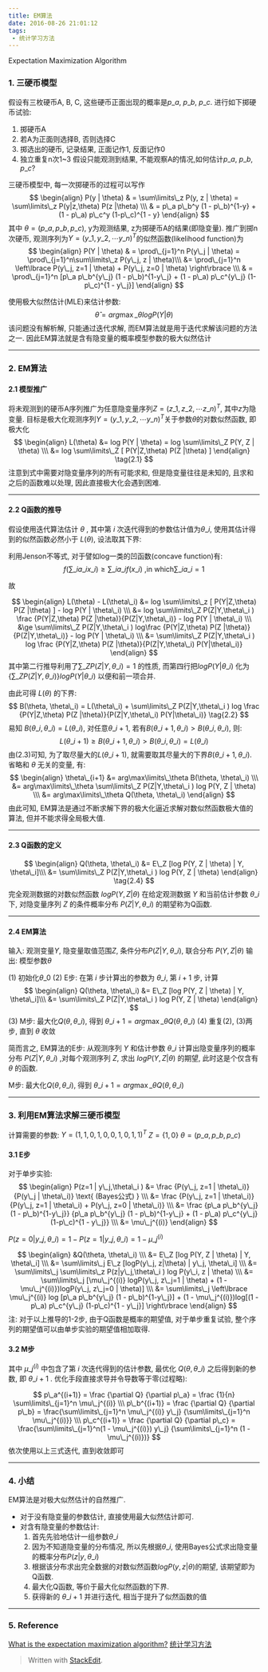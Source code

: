 ```yaml
---
title: EM算法
date: 2016-08-26 21:01:12
tags:
 - 统计学习方法
---
```


Expectation Maximization Algorithm

<!--more-->

### 1. 三硬币模型
假设有三枚硬币A, B, C, 这些硬币正面出现的概率是$p\_a$, $p\_b$, $p\_c$.
进行如下掷硬币试验:
 1. 掷硬币A
 2. 若A为正面则选择B, 否则选择C
 3. 掷选出的硬币, 记录结果, 正面记作1, 反面记作0
 4. 独立重复n次1~3
假设只能观测到结果, 不能观察A的情况,如何估计$p\_a$, $p\_b$, $p\_c$?

三硬币模型中, 每一次掷硬币的过程可以写作
$$
\begin{align}
P(y | \theta) & = \sum\limits\_z P(y, z | \theta) = \sum\limits\_z  P(y|z,\theta) P(z |\theta) \\\
& = p\_a p\_b^y (1 - p\_b)^{1-y} + (1 - p\_a) p\_c^y (1-p\_c)^{1 - y}
\end{align}
$$
其中 $\theta = (p\_a, p\_b, p\_c)$, y为观测结果, z为掷硬币A的结果(即隐变量).
推广到掷n次硬币, 观测序列为$Y = (y\_1, y\_2, \cdots y\_n)^T$的似然函数(likelihood function)为
$$
\begin{align}
P(Y | \theta) & = \prod\_{j=1}^n  P(y\_j | \theta) = \prod\_{j=1}^n\sum\limits\_z  P(y\_j, z | \theta)\\\
&= \prod\_{j=1}^n \left\lbrace P(y\_j, z=1 | \theta) + P(y\_j, z=0 | \theta) \right\rbrace \\\
& = \prod\_{j=1}^n [p\_a p\_b^{y\_j} (1 - p\_b)^{1-y\_j} + (1 - p\_a) p\_c^{y\_j} (1-p\_c)^{1 - y\_j}]
\end{align}
$$

使用极大似然估计(MLE)来估计参数:
$$ 
\hat \theta = arg\max\limits\_{\theta} logP(Y | \theta)
$$
该问题没有解析解, 只能通过迭代求解, 而EM算法就是用于迭代求解该问题的方法之一. 因此EM算法就是含有隐变量的概率模型参数的极大似然估计

---

### 2. EM算法
#### 2.1 模型推广
将未观测到的硬币A序列推广为任意隐变量序列$Z = (z\_1, z\_2, \cdots z\_n)^T$, 其中$z$为隐变量. 目标是极大化观测序列$Y = (y\_1, y\_2, \cdots y\_n)^T$关于参数$\theta$的对数似然函数, 即极大化
$$
\begin{align}
L(\theta) &= log  P(Y | \theta) = log \sum\limits\_Z P(Y, Z | \theta) \\\
&= log \sum\limits\_Z  [ P(Y|Z,\theta) P(Z |\theta) ]
\end{align}
\tag{2.1}
$$
注意到式中需要对隐变量序列的所有可能求和, 但是隐变量往往是未知的, 且求和之后的函数难以处理, 因此直接极大化会遇到困难.

---

#### 2.2 Q函数的推导
假设使用迭代算法估计 $\theta$ , 其中第 $i$ 次迭代得到的参数估计值为$\theta\_i$, 使用其估计得到的似然函数必然小于 $L(\theta)$, 设法取其下界:

利用Jenson不等式, 对于譬如log一类的凹函数(concave function)有:
$$
f(\sum\limits\_i a\_i x\_i) \ge \sum\limits\_i a\_i f(x\_i) 
\text{ ,in which} \sum\limits\_i a\_i = 1
$$

故

$$
\begin{align}
L(\theta) - L(\theta\_i) &= log \sum\limits\_z  [ P(Y|Z,\theta) P(Z |\theta) ] - log  P(Y | \theta\_i) \\\
&= log \sum\limits\_Z P(Z|Y,\theta\_i ) \frac {P(Y|Z,\theta) P(Z |\theta)}{P(Z|Y,\theta\_i)} - log  P(Y | \theta\_i) \\\
&\ge \sum\limits\_Z P(Z|Y,\theta\_i ) log\frac {P(Y|Z,\theta) P(Z |\theta)}{P(Z|Y,\theta\_i)} - log  P(Y | \theta\_i) \\\
&= \sum\limits\_Z P(Z|Y,\theta\_i ) log \frac {P(Y|Z,\theta) P(Z |\theta)}{P(Z|Y,\theta\_i) P(Y|\theta\_i)}
\end{align}
$$
其中第二行推导利用了$\sum\limits\_Z P(Z|Y,\theta\_i ) = 1$ 的性质, 而第四行把$log  P(Y | \theta\_i)$ 化为 $\left\lbrace \sum\limits\_Z P(Z|Y,\theta\_i )\right\rbrace log  P(Y | \theta\_i)$ 以便和前一项合并.

由此可得 $L(\theta)$ 的下界:
$$
B(\theta, \theta\_i) = L(\theta\_i) + \sum\limits\_Z P(Z|Y,\theta\_i ) log \frac {P(Y|Z,\theta) P(Z |\theta)}{P(Z|Y,\theta\_i) P(Y|\theta\_i)}
\tag{2.2}
$$
易知 $B(\theta\_i, \theta\_i) = L(\theta\_i)$, 对任意$\theta\_{i+1}$, 若有$B(\theta\_{i+1}, \theta\_i) > B(\theta\_i, \theta\_i)$, 则:
$$
L(\theta\_{i+1}) \ge B(\theta\_{i+1}, \theta\_i) > B(\theta\_i, \theta\_i) = L(\theta\_i)
\tag{2.3}
$$
由(2.3)可知, 为了取尽量大的$L(\theta\_{i+1})$, 就需要取其尽量大的下界$B(\theta\_{i+1}, \theta\_i)$. 省略和 $\theta$ 无关的变量, 有:
$$
\begin{align}
\theta\_{i+1} &= arg\max\limits\_\theta B(\theta, \theta\_i) \\\
&= arg\max\limits\_\theta \sum\limits\_Z P(Z|Y,\theta\_i ) log  P(Y, Z | \theta) \\\
&= arg\max\limits\_\theta Q(\theta, \theta\_i)
\end{align}
$$ 
由此可知, EM算法是通过不断求解下界的极大化逼近求解对数似然函数极大值的算法, 但并不能求得全局极大值.

---

#### 2.3 Q函数的定义
$$
\begin{align}
Q(\theta, \theta\_i) &= E\_Z [log  P(Y, Z | \theta) | Y, \theta\_i]\\\
&= \sum\limits\_Z P(Z|Y,\theta\_i ) log  P(Y, Z | \theta)
\end{align}
\tag{2.4}
$$
完全观测数据的对数似然函数 $log  P(Y, Z | \theta)$ 在给定观测数据 $Y$ 和当前估计参数 $\theta\_i$ 下, 对隐变量序列 $Z$ 的条件概率分布 $P(Z|Y,\theta\_i )$ 的期望称为Q函数.

---

#### 2.4 EM算法
输入: 观测变量$Y$, 隐变量取值范围$Z$, 条件分布$P(Z|Y,\theta\_i )$, 联合分布 $P(Y, Z | \theta)$
输出: 模型参数$\theta$

(1) 初始化$\theta\_0$
(2) E步: 在第 $i$ 步计算出的参数为 $\theta\_i$, 第 $i+1$ 步, 计算
$$
\begin{align}
Q(\theta, \theta\_i) &= E\_Z [log  P(Y, Z | \theta) | Y, \theta\_i]\\\
&= \sum\limits\_Z P(Z|Y,\theta\_i ) log  P(Y, Z | \theta)
\end{align}
$$
(3) M步: 最大化$Q(\theta, \theta\_i)$, 得到 $\theta\_{i+1} = arg\max\limits\_\theta Q(\theta, \theta\_i)$
(4) 重复(2), (3)两步, 直到 $\theta$ 收敛

简而言之, EM算法的E步: 从观测序列 $Y$ 和估计参数 $\theta\_i$ 计算出隐变量序列的概率分布 $P(Z|Y,\theta\_i )$ ,对每个观测序列 $Z$, 求出 $log  P(Y, Z | \theta)$ 的期望, 此时这是个仅含有 $\theta$ 的函数.

M步: 最大化$Q(\theta, \theta\_i)$, 得到 $\theta\_{i+1} = arg\max\limits\_\theta Q(\theta, \theta\_i)$

---

### 3. 利用EM算法求解三硬币模型
计算需要的参数:
$Y = (1, 1, 0, 1, 0, 0, 1, 0, 1, 1)^T$
$Z = \lbrace 1, 0 \rbrace$
$\theta = (p\_a, p\_b, p\_c)$

#### 3.1 E步
对于单步实验:
$$
\begin{align}
P(z=1 | y\_j,\theta\_i ) &= \frac {P(y\_j, z=1 | \theta\_i)} {P(y\_j | \theta\_i)} \text{ (Bayes公式) } \\\
&= \frac {P(y\_j, z=1 | \theta\_i)} {P(y\_j, z=1 | \theta\_i) + P(y\_j, z=0 | \theta\_i)} \\\
&= \frac {p\_a p\_b^{y\_j} (1 - p\_b)^{1-y\_j}} {p\_a p\_b^{y\_j} (1 - p\_b)^{1-y\_j} + (1 - p\_a) p\_c^{y\_j} (1-p\_c)^{1 - y\_j}} \\\
&= \mu\_j^{(i)}
\end{align}
$$

$P(z=0 | y\_j,\theta\_i ) = 1 - P(z=1 | y\_j,\theta\_i ) = 1 - \mu\_j^{(i)}$

$$ 
\begin{align}
&Q(\theta, \theta\_i) \\\
&= E\_Z [log  P(Y, Z | \theta) | Y, \theta\_i] \\\
&= \sum\limits\_j E\_z [logP(y\_j, z|\theta) | y\_j, \theta\_i] \\\
&= \sum\limits\_j \sum\limits\_z P(z|y\_j,\theta\_i ) log  P(y\_i, z | \theta) \\\
&=  \sum\limits\_j [\mu\_j^{(i)} logP(y\_j, z\_j=1 | \theta) + (1 - \mu\_j^{(i)})logP(y\_j, z\_j=0 | \theta)] \\\
&= \sum\limits\_j \left\lbrace \mu\_j^{(i)} log [p\_a p\_b^{y\_j} (1 - p\_b)^{1-y\_j}] + (1 - \mu\_j^{(i)})log[(1 - p\_a) p\_c^{y\_j} (1-p\_c)^{1 - y\_j}] \right\rbrace
 \end{align}
$$
注: 对于以上推导的1-2步, 由于Q函数是概率的期望值, 对于单步重复试验, 整个序列的期望值可以由单步实验的期望值相加取得.

#### 3.2 M步

其中 $\mu\_j^{(i)}$ 中包含了第 $i$ 次迭代得到的估计参数, 最优化 $Q(\theta, \theta\_i)$ 之后得到新的参数, 即 $\theta\_{i+1}$ . 优化手段直接求导并令导数等于零(过程略):

$$
p\_a^{(i+1)} = \frac {\partial Q} {\partial p\_a} = \frac {1}{n} \sum\limits\_{j=1}^n \mu\_j^{(i)} \\\
p\_b^{(i+1)} = \frac {\partial Q} {\partial p\_b} = \frac{\sum\limits\_{j=1}^n \mu\_j^{(i)} y\_j} {\sum\limits\_{j=1}^n \mu\_j^{(i)}} \\\
p\_c^{(i+1)} = \frac {\partial Q} {\partial p\_c} = \frac{\sum\limits\_{j=1}^n(1 - \mu\_j^{(i)}) y\_j} {\sum\limits\_{j=1}^n (1 - \mu\_j^{(i)})} 
$$
依次使用以上三式迭代, 直到收敛即可

---

### 4. 小结

 EM算法是对极大似然估计的自然推广. 

 -  对于没有隐变量的参数估计, 直接使用最大似然估计即可. 
 -  对含有隐变量的参数估计: 
      1. 首先先验地估计一组参数$\theta\_i$
      2. 因为不知道隐变量的分布情况, 所以先根据$\theta\_i$, 使用Bayes公式求出隐变量的概率分布$P(z|y,\theta\_i )$
      3. 根据该分布求出完全数据的对数似然函数$log  P(y, z | \theta)$的期望, 该期望即为Q函数.
      4. 最大化Q函数, 等价于最大化似然函数的下界.
      5. 获得新的 $\theta\_{i+1}$ 并进行迭代, 相当于提升了似然函数的值

---

### 5. Reference
[What is the expectation maximization algorithm?](http://ai.stanford.edu/~chuongdo/papers/em\_tutorial.pdf)
[统计学习方法](https://www.amazon.cn/%E7%BB%9F%E8%AE%A1%E5%AD%A6%E4%B9%A0%E6%96%B9%E6%B3%95-%E6%9D%8E%E8%88%AA/dp/B007TSFMTA/ref=sr\_1\_1?ie=UTF8&qid=1466746855&sr=8-1&keywords=%E7%BB%9F%E8%AE%A1%E5%AD%A6%E4%B9%A0%E6%96%B9%E6%B3%95)

> Written with [StackEdit](https://stackedit.io/).